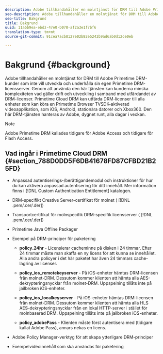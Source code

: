 ```yaml
---
description: Adobe tillhandahåller en molntjänst för DRM till Adobe Primetime DRM-kunder som inte vill utveckla och underhålla sin egen Primetime DRM-licensserver. Genom att använda den här tjänsten kan kunderna minska komplexiteten vad gäller drift och utveckling i samband med utfärdandet av DRM-licenser. Primetime Cloud DRM kan utfärda DRM-licenser till alla enheter som kan köra en Primetime Browser TVSDK-aktiverad videoapplikation, som iOS, Android, stationära datorer och Xbox360. Den här DRM-tjänsten hanteras av Adobe, dygnet runt, alla dagar i veckan.
seo-description: Adobe tillhandahåller en molntjänst för DRM till Adobe Primetime DRM-kunder som inte vill utveckla och underhålla sin egen Primetime DRM-licensserver. Genom att använda den här tjänsten kan kunderna minska komplexiteten vad gäller drift och utveckling i samband med utfärdandet av DRM-licenser. Primetime Cloud DRM kan utfärda DRM-licenser till alla enheter som kan köra en Primetime Browser TVSDK-aktiverad videoapplikation, som iOS, Android, stationära datorer och Xbox360. Den här DRM-tjänsten hanteras av Adobe, dygnet runt, alla dagar i veckan.
seo-title: Bakgrund
title: Bakgrund
uuid: 11a5b9ea-ebd2-47e0-b078-af2a3e1f7bf6
translation-type: tm+mt
source-git-commit: 91cea7acb8127e02b82e5242b9ad6ab0d12ce0eb

---
```



# Bakgrund {#background}

Adobe tillhandahåller en molntjänst för DRM till Adobe Primetime DRM-kunder som inte vill utveckla och underhålla sin egen Primetime DRM-licensserver. Genom att använda den här tjänsten kan kunderna minska komplexiteten vad gäller drift och utveckling i samband med utfärdandet av DRM-licenser. Primetime Cloud DRM kan utfärda DRM-licenser till alla enheter som kan köra en Primetime Browser TVSDK-aktiverad videoapplikation, som iOS, Android, stationära datorer och Xbox360. Den här DRM-tjänsten hanteras av Adobe, dygnet runt, alla dagar i veckan.

>[!NOTE]
>
>Adobe Primetime DRM kallades tidigare för Adobe Access och tidigare för Flash Access.

## Vad ingår i Primetime Cloud DRM {#section_788D0DD5F6DB41678FD87CFBD21B25FD}

* Anpassad autentiserings-/berättigandemodul och instruktioner för hur du kan aktivera anpassad autentisering för ditt innehåll. Mer information finns i [!DNL Custom Authentication Entitlement] katalogen.
* DRM-specifikt Creative Server-certifikat för molnet ( [!DNL .pem/.cer/.der])

* Transportcertifikat för molnspecifik DRM-specifik licensserver ( [!DNL .pem/.cer/.der])

* Primetime Java Offline Packager
* Exempel på DRM-principer för paketering

   * **policy_24hr** - Licensierar cacheminne på disken i 24 timmar. Efter 24 timmar måste man skaffa en ny licens för att kunna se innehållet. Alla andra policyer i det här paketet har även 24 timmars cache-lagring av licenser.
   * **policy_ios_remotekeyserver** - På iOS-enheter hämtas DRM-licensen från molnet-DRM. Dessutom kommer klienten att hämta alla AES-dekrypteringsnycklar från molnet-DRM. Uppspelning tillåts inte på jailbroken iOS-enheter.

   * **policy_ios_localkeyserver** - På iOS-enheter hämtas DRM-licensen från molnet-DRM. Dessutom kommer klienten att hämta alla HLS AES-dekrypteringsnycklar från en lokal HTTP-server i stället för molnbaserad DRM. Uppspelning tillåts inte på jailbroken iOS-enheter.

   * **policy_adobePass** - Klienten måste först autentisera med (tidigare kallat Adobe Pass), annars nekas en licens.

* Adobe Policy Manager-verktyg för att skapa ytterligare DRM-principer
* Exempelvideoinnehåll som ska användas för paketering

